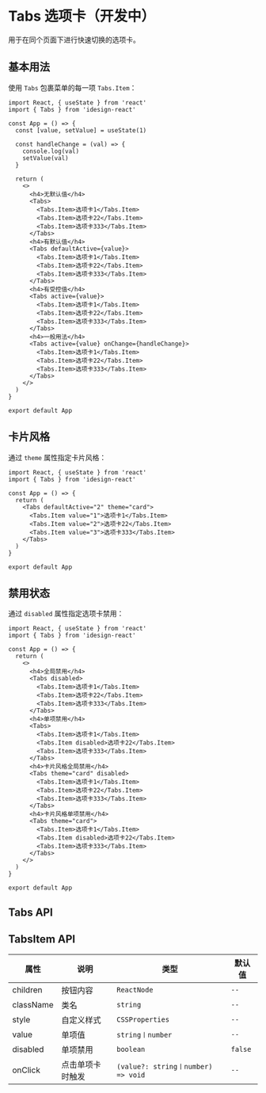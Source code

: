 # Tabs 选项卡（开发中）

用于在同个页面下进行快速切换的选项卡。

## 基本用法

使用 `Tabs` 包裹菜单的每一项 `Tabs.Item`：

```tsx
import React, { useState } from 'react'
import { Tabs } from 'idesign-react'

const App = () => {
  const [value, setValue] = useState(1)

  const handleChange = (val) => {
    console.log(val)
    setValue(val)
  }

  return (
    <>
      <h4>无默认值</h4>
      <Tabs>
        <Tabs.Item>选项卡1</Tabs.Item>
        <Tabs.Item>选项卡22</Tabs.Item>
        <Tabs.Item>选项卡333</Tabs.Item>
      </Tabs>
      <h4>有默认值</h4>
      <Tabs defaultActive={value}>
        <Tabs.Item>选项卡1</Tabs.Item>
        <Tabs.Item>选项卡22</Tabs.Item>
        <Tabs.Item>选项卡333</Tabs.Item>
      </Tabs>
      <h4>有受控值</h4>
      <Tabs active={value}>
        <Tabs.Item>选项卡1</Tabs.Item>
        <Tabs.Item>选项卡22</Tabs.Item>
        <Tabs.Item>选项卡333</Tabs.Item>
      </Tabs>
      <h4>一般用法</h4>
      <Tabs active={value} onChange={handleChange}>
        <Tabs.Item>选项卡1</Tabs.Item>
        <Tabs.Item>选项卡22</Tabs.Item>
        <Tabs.Item>选项卡333</Tabs.Item>
      </Tabs>
    </>
  )
}

export default App
```

## 卡片风格

通过 `theme` 属性指定卡片风格：

```tsx
import React, { useState } from 'react'
import { Tabs } from 'idesign-react'

const App = () => {
  return (
    <Tabs defaultActive="2" theme="card">
      <Tabs.Item value="1">选项卡1</Tabs.Item>
      <Tabs.Item value="2">选项卡22</Tabs.Item>
      <Tabs.Item value="3">选项卡333</Tabs.Item>
    </Tabs>
  )
}

export default App
```

## 禁用状态

通过 `disabled` 属性指定选项卡禁用：

```tsx
import React, { useState } from 'react'
import { Tabs } from 'idesign-react'

const App = () => {
  return (
    <>
      <h4>全局禁用</h4>
      <Tabs disabled>
        <Tabs.Item>选项卡1</Tabs.Item>
        <Tabs.Item>选项卡22</Tabs.Item>
        <Tabs.Item>选项卡333</Tabs.Item>
      </Tabs>
      <h4>单项禁用</h4>
      <Tabs>
        <Tabs.Item>选项卡1</Tabs.Item>
        <Tabs.Item disabled>选项卡22</Tabs.Item>
        <Tabs.Item>选项卡333</Tabs.Item>
      </Tabs>
      <h4>卡片风格全局禁用</h4>
      <Tabs theme="card" disabled>
        <Tabs.Item>选项卡1</Tabs.Item>
        <Tabs.Item>选项卡22</Tabs.Item>
        <Tabs.Item>选项卡333</Tabs.Item>
      </Tabs>
      <h4>卡片风格单项禁用</h4>
      <Tabs theme="card">
        <Tabs.Item>选项卡1</Tabs.Item>
        <Tabs.Item disabled>选项卡22</Tabs.Item>
        <Tabs.Item>选项卡333</Tabs.Item>
      </Tabs>
    </>
  )
}

export default App
```

## Tabs API


## TabsItem API

| 属性      | 说明             | 类型                               | 默认值  |
| --------- | ---------------- | ---------------------------------- | ------- |
| children  | 按钮内容         | `ReactNode`                        | `--`      |
| className | 类名             | `string`                           | `--`      |
| style     | 自定义样式       | `CSSProperties`                    | `--`      |
| value     | 单项值           | `string〡number`                   | `--`      |
| disabled  | 单项禁用         | `boolean`                          | `false` |
| onClick   | 点击单项卡时触发 | `(value?: string〡number) => void` | `--`      |
